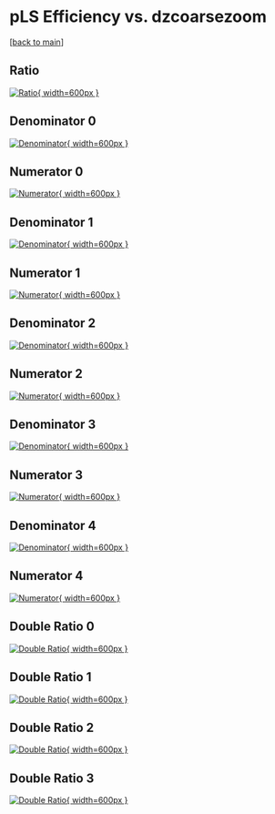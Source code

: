 # pLS Efficiency vs. dzcoarsezoom

[[back to main](./)]



## Ratio

[![Ratio](../mtv/var/pLS_xtr_321_-1_eff_dzcoarsezoom.png){ width=600px }](../mtv/var/pLS_xtr_321_-1_eff_dzcoarsezoom.pdf)

## Denominator 0

[![Denominator](../mtv/den/pLS_xtr_321_-1_eff_dzcoarsezoom_den0.png){ width=600px }](../mtv/den/pLS_xtr_321_-1_eff_dzcoarsezoom_den0.pdf)

## Numerator 0

[![Numerator](../mtv/num/pLS_xtr_321_-1_eff_dzcoarsezoom_num0.png){ width=600px }](../mtv/num/pLS_xtr_321_-1_eff_dzcoarsezoom_num0.pdf)

## Denominator 1

[![Denominator](../mtv/den/pLS_xtr_321_-1_eff_dzcoarsezoom_den1.png){ width=600px }](../mtv/den/pLS_xtr_321_-1_eff_dzcoarsezoom_den1.pdf)

## Numerator 1

[![Numerator](../mtv/num/pLS_xtr_321_-1_eff_dzcoarsezoom_num1.png){ width=600px }](../mtv/num/pLS_xtr_321_-1_eff_dzcoarsezoom_num1.pdf)

## Denominator 2

[![Denominator](../mtv/den/pLS_xtr_321_-1_eff_dzcoarsezoom_den2.png){ width=600px }](../mtv/den/pLS_xtr_321_-1_eff_dzcoarsezoom_den2.pdf)

## Numerator 2

[![Numerator](../mtv/num/pLS_xtr_321_-1_eff_dzcoarsezoom_num2.png){ width=600px }](../mtv/num/pLS_xtr_321_-1_eff_dzcoarsezoom_num2.pdf)

## Denominator 3

[![Denominator](../mtv/den/pLS_xtr_321_-1_eff_dzcoarsezoom_den3.png){ width=600px }](../mtv/den/pLS_xtr_321_-1_eff_dzcoarsezoom_den3.pdf)

## Numerator 3

[![Numerator](../mtv/num/pLS_xtr_321_-1_eff_dzcoarsezoom_num3.png){ width=600px }](../mtv/num/pLS_xtr_321_-1_eff_dzcoarsezoom_num3.pdf)

## Denominator 4

[![Denominator](../mtv/den/pLS_xtr_321_-1_eff_dzcoarsezoom_den4.png){ width=600px }](../mtv/den/pLS_xtr_321_-1_eff_dzcoarsezoom_den4.pdf)

## Numerator 4

[![Numerator](../mtv/num/pLS_xtr_321_-1_eff_dzcoarsezoom_num4.png){ width=600px }](../mtv/num/pLS_xtr_321_-1_eff_dzcoarsezoom_num4.pdf)

## Double Ratio 0

[![Double Ratio](../mtv/ratio/pLS_xtr_321_-1_eff_dzcoarsezoom_ratio0.png){ width=600px }](../mtv/ratio/pLS_xtr_321_-1_eff_dzcoarsezoom_ratio0.pdf)

## Double Ratio 1

[![Double Ratio](../mtv/ratio/pLS_xtr_321_-1_eff_dzcoarsezoom_ratio1.png){ width=600px }](../mtv/ratio/pLS_xtr_321_-1_eff_dzcoarsezoom_ratio1.pdf)

## Double Ratio 2

[![Double Ratio](../mtv/ratio/pLS_xtr_321_-1_eff_dzcoarsezoom_ratio2.png){ width=600px }](../mtv/ratio/pLS_xtr_321_-1_eff_dzcoarsezoom_ratio2.pdf)

## Double Ratio 3

[![Double Ratio](../mtv/ratio/pLS_xtr_321_-1_eff_dzcoarsezoom_ratio3.png){ width=600px }](../mtv/ratio/pLS_xtr_321_-1_eff_dzcoarsezoom_ratio3.pdf)

